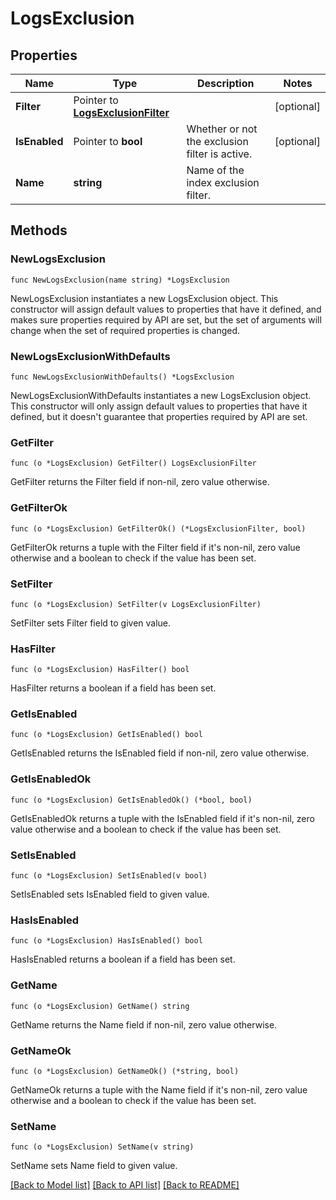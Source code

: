 # LogsExclusion

## Properties

| Name          | Type                                                         | Description                                    | Notes      |
| ------------- | ------------------------------------------------------------ | ---------------------------------------------- | ---------- |
| **Filter**    | Pointer to [**LogsExclusionFilter**](LogsExclusionFilter.md) |                                                | [optional] |
| **IsEnabled** | Pointer to **bool**                                          | Whether or not the exclusion filter is active. | [optional] |
| **Name**      | **string**                                                   | Name of the index exclusion filter.            |

## Methods

### NewLogsExclusion

`func NewLogsExclusion(name string) *LogsExclusion`

NewLogsExclusion instantiates a new LogsExclusion object.
This constructor will assign default values to properties that have it defined,
and makes sure properties required by API are set, but the set of arguments
will change when the set of required properties is changed.

### NewLogsExclusionWithDefaults

`func NewLogsExclusionWithDefaults() *LogsExclusion`

NewLogsExclusionWithDefaults instantiates a new LogsExclusion object.
This constructor will only assign default values to properties that have it defined,
but it doesn't guarantee that properties required by API are set.

### GetFilter

`func (o *LogsExclusion) GetFilter() LogsExclusionFilter`

GetFilter returns the Filter field if non-nil, zero value otherwise.

### GetFilterOk

`func (o *LogsExclusion) GetFilterOk() (*LogsExclusionFilter, bool)`

GetFilterOk returns a tuple with the Filter field if it's non-nil, zero value otherwise
and a boolean to check if the value has been set.

### SetFilter

`func (o *LogsExclusion) SetFilter(v LogsExclusionFilter)`

SetFilter sets Filter field to given value.

### HasFilter

`func (o *LogsExclusion) HasFilter() bool`

HasFilter returns a boolean if a field has been set.

### GetIsEnabled

`func (o *LogsExclusion) GetIsEnabled() bool`

GetIsEnabled returns the IsEnabled field if non-nil, zero value otherwise.

### GetIsEnabledOk

`func (o *LogsExclusion) GetIsEnabledOk() (*bool, bool)`

GetIsEnabledOk returns a tuple with the IsEnabled field if it's non-nil, zero value otherwise
and a boolean to check if the value has been set.

### SetIsEnabled

`func (o *LogsExclusion) SetIsEnabled(v bool)`

SetIsEnabled sets IsEnabled field to given value.

### HasIsEnabled

`func (o *LogsExclusion) HasIsEnabled() bool`

HasIsEnabled returns a boolean if a field has been set.

### GetName

`func (o *LogsExclusion) GetName() string`

GetName returns the Name field if non-nil, zero value otherwise.

### GetNameOk

`func (o *LogsExclusion) GetNameOk() (*string, bool)`

GetNameOk returns a tuple with the Name field if it's non-nil, zero value otherwise
and a boolean to check if the value has been set.

### SetName

`func (o *LogsExclusion) SetName(v string)`

SetName sets Name field to given value.

[[Back to Model list]](../README.md#documentation-for-models) [[Back to API list]](../README.md#documentation-for-api-endpoints) [[Back to README]](../README.md)
